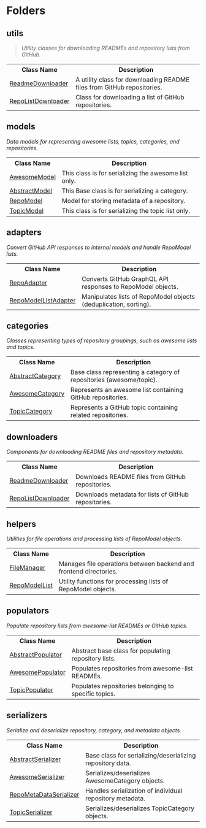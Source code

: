 <h1>Folders</h1>

<h2>utils</h2>
<blockquote><em>Utility classes for downloading READMEs and repository lists from GitHub.</em></blockquote>
<table>
  <tr>
    <th>Class Name</th>
    <th>Description</th>
  </tr>
  <tr>
    <td><a href="utils/ReadmeDownloader.py">ReadmeDownloader</a></td>
    <td>A utility class for downloading README files from GitHub repositories.</td>
  </tr>
  <tr>
    <td><a href="utils/RepoListDownloader.py">RepoListDownloader</a></td>
    <td>Class for downloading a list of GitHub repositories.</td>
  </tr>
</table>

<h2>models</h2>
<p><em>Data models for representing awesome lists, topics, categories, and repositories.</em></p>
<table>
  <tr>
    <th>Class Name</th>
    <th>Description</th>
  </tr>
  <tr>
    <td><a href="models/AwesomeModel.py">AwesomeModel</a></td>
    <td>This class is for serializing the awesome list only.</td>
  </tr>
  <tr>
    <td><a href="models/AbstractModel.py">AbstractModel</a></td>
    <td>This Base class is for serializing a category.</td>
  </tr>
  <tr>
    <td><a href="models/RepoModel.py">RepoModel</a></td>
    <td>Model for storing metadata of a repository.</td>
  </tr>
  <tr>
    <td><a href="models/TopicModel.py">TopicModel</a></td>
    <td>This class is for serializing the topic list only.</td>
  </tr>
</table>

<h2>adapters</h2>
<p><em>Convert GitHub API responses to internal models and handle RepoModel lists.</em></p>
<table>
  <tr>
    <th>Class Name</th>
    <th>Description</th>
  </tr>
  <tr>
    <td><a href="adapters/RepoAdapter.py">RepoAdapter</a></td>
    <td>Converts GitHub GraphQL API responses to RepoModel objects.</td>
  </tr>
  <tr>
    <td><a href="adapters/RepoModelListAdapter.py">RepoModelListAdapter</a></td>
    <td>Manipulates lists of RepoModel objects (deduplication, sorting).</td>
  </tr>
</table>

<h2>categories</h2>
<p><em>Classes representing types of repository groupings, such as awesome lists and topics.</em></p>
<table>
  <tr>
    <th>Class Name</th>
    <th>Description</th>
  </tr>
  <tr>
    <td><a href="categories/AbstractCategory.py">AbstractCategory</a></td>
    <td>Base class representing a category of repositories (awesome/topic).</td>
  </tr>
  <tr>
    <td><a href="categories/AwesomeCategory.py">AwesomeCategory</a></td>
    <td>Represents an awesome list containing GitHub repositories.</td>
  </tr>
  <tr>
    <td><a href="categories/TopicCategory.py">TopicCategory</a></td>
    <td>Represents a GitHub topic containing related repositories.</td>
  </tr>
</table>

<h2>downloaders</h2>
<p><em>Components for downloading README files and repository metadata.</em></p>
<table>
  <tr>
    <th>Class Name</th>
    <th>Description</th>
  </tr>
  <tr>
    <td><a href="downloaders/RepoDownloader.py">ReadmeDownloader</a></td>
    <td>Downloads README files from GitHub repositories.</td>
  </tr>
  <tr>
    <td><a href="downloaders/RepoDownloader.py">RepoListDownloader</a></td>
    <td>Downloads metadata for lists of GitHub repositories.</td>
  </tr>
</table>

<h2>helpers</h2>
<p><em>Utilities for file operations and processing lists of RepoModel objects.</em></p>
<table>
  <tr>
    <th>Class Name</th>
    <th>Description</th>
  </tr>
  <tr>
    <td><a href="helpers/FileManager.py">FileManager</a></td>
    <td>Manages file operations between backend and frontend directories.</td>
  </tr>
  <tr>
    <td><a href="helpers/RepoModelList.py">RepoModelList</a></td>
    <td>Utility functions for processing lists of RepoModel objects.</td>
  </tr>
</table>

<h2>populators</h2>
<p><em>Populate repository lists from awesome-list READMEs or GitHub topics.</em></p>
<table>
  <tr>
    <th>Class Name</th>
    <th>Description</th>
  </tr>
  <tr>
    <td><a href="populators/AbstractPopulator.py">AbstractPopulator</a></td>
    <td>Abstract base class for populating repository lists.</td>
  </tr>
  <tr>
    <td><a href="populators/AwesomePopulator.py">AwesomePopulator</a></td>
    <td>Populates repositories from awesome-list READMEs.</td>
  </tr>
  <tr>
    <td><a href="populators/TopicPopulator.py">TopicPopulator</a></td>
    <td>Populates repositories belonging to specific topics.</td>
  </tr>
</table>

<h2>serializers</h2>
<p><em>Serialize and deserialize repository, category, and metadata objects.</em></p>
<table>
  <tr>
    <th>Class Name</th>
    <th>Description</th>
  </tr>
  <tr>
    <td><a href="serializers/AbstractSerializer.py">AbstractSerializer</a></td>
    <td>Base class for serializing/deserializing repository data.</td>
  </tr>
  <tr>
    <td><a href="serializers/AwesomeSerializer.py">AwesomeSerializer</a></td>
    <td>Serializes/deserializes AwesomeCategory objects.</td>
  </tr>
  <tr>
    <td><a href="serializers/RepoMetaDataSerializer.py">RepoMetaDataSerializer</a></td>
    <td>Handles serialization of individual repository metadata.</td>
  </tr>
  <tr>
    <td><a href="serializers/TopicSerializer.py">TopicSerializer</a></td>
    <td>Serializes/deserializes TopicCategory objects.</td>
  </tr>
</table>

